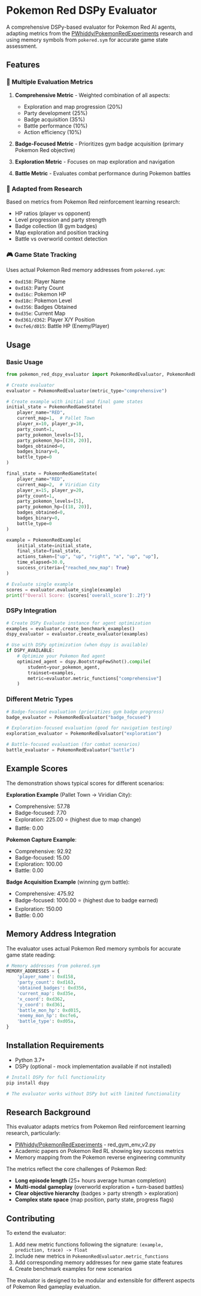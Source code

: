 # Pokemon Red DSPy Evaluator

A comprehensive DSPy-based evaluator for Pokemon Red AI agents, adapting metrics from the [PWhiddy/PokemonRedExperiments](https://github.com/PWhiddy/PokemonRedExperiments) research and using memory symbols from `pokered.sym` for accurate game state assessment.

## Features

### 🎯 Multiple Evaluation Metrics

1. **Comprehensive Metric** - Weighted combination of all aspects:
   - Exploration and map progression (20%)
   - Party development (25%) 
   - Badge acquisition (35%)
   - Battle performance (10%)
   - Action efficiency (10%)

2. **Badge-Focused Metric** - Prioritizes gym badge acquisition (primary Pokemon Red objective)

3. **Exploration Metric** - Focuses on map exploration and navigation

4. **Battle Metric** - Evaluates combat performance during Pokemon battles

### 🧠 Adapted from Research

Based on metrics from Pokemon Red reinforcement learning research:
- HP ratios (player vs opponent)
- Level progression and party strength
- Badge collection (8 gym badges)
- Map exploration and position tracking
- Battle vs overworld context detection

### 🎮 Game State Tracking

Uses actual Pokemon Red memory addresses from `pokered.sym`:
- `0xd158`: Player Name
- `0xd163`: Party Count  
- `0xd16c`: Pokemon HP
- `0xd18c`: Pokemon Level
- `0xd356`: Badges Obtained
- `0xd35e`: Current Map
- `0xd361/d362`: Player X/Y Position
- `0xcfe6/d015`: Battle HP (Enemy/Player)

## Usage

### Basic Usage

```python
from pokemon_red_dspy_evaluator import PokemonRedEvaluator, PokemonRedExample, PokemonRedGameState

# Create evaluator
evaluator = PokemonRedEvaluator(metric_type="comprehensive")

# Create example with initial and final game states
initial_state = PokemonRedGameState(
    player_name="RED",
    current_map=1,  # Pallet Town
    player_x=10, player_y=10,
    party_count=1,
    party_pokemon_levels=[5],
    party_pokemon_hp=[(20, 20)],
    badges_obtained=0,
    badges_binary=0,
    battle_type=0
)

final_state = PokemonRedGameState(
    player_name="RED",
    current_map=2,  # Viridian City
    player_x=15, player_y=20,
    party_count=1, 
    party_pokemon_levels=[5],
    party_pokemon_hp=[(18, 20)],
    badges_obtained=0,
    badges_binary=0,
    battle_type=0
)

example = PokemonRedExample(
    initial_state=initial_state,
    final_state=final_state,
    actions_taken=["up", "up", "right", "a", "up", "up"],
    time_elapsed=30.0,
    success_criteria={"reached_new_map": True}
)

# Evaluate single example
scores = evaluator.evaluate_single(example)
print(f"Overall Score: {scores['overall_score']:.2f}")
```

### DSPy Integration

```python
# Create DSPy Evaluate instance for agent optimization
examples = evaluator.create_benchmark_examples()
dspy_evaluator = evaluator.create_evaluator(examples)

# Use with DSPy optimization (when dspy is available)
if DSPY_AVAILABLE:
    # Optimize your Pokemon Red agent
    optimized_agent = dspy.BootstrapFewShot().compile(
        student=your_pokemon_agent,
        trainset=examples,
        metric=evaluator.metric_functions["comprehensive"]
    )
```

### Different Metric Types

```python
# Badge-focused evaluation (prioritizes gym badge progress)
badge_evaluator = PokemonRedEvaluator("badge_focused")

# Exploration-focused evaluation (good for navigation testing)
exploration_evaluator = PokemonRedEvaluator("exploration")

# Battle-focused evaluation (for combat scenarios)
battle_evaluator = PokemonRedEvaluator("battle")
```

## Example Scores

The demonstration shows typical scores for different scenarios:

**Exploration Example** (Pallet Town → Viridian City):
- Comprehensive: 57.78
- Badge-focused: 7.70
- Exploration: 225.00 ⭐ (highest due to map change)
- Battle: 0.00

**Pokemon Capture Example**:
- Comprehensive: 92.92
- Badge-focused: 15.00
- Exploration: 100.00
- Battle: 0.00

**Badge Acquisition Example** (winning gym battle):
- Comprehensive: 475.92
- Badge-focused: 1000.00 ⭐ (highest due to badge earned)
- Exploration: 150.00
- Battle: 0.00

## Memory Address Integration

The evaluator uses actual Pokemon Red memory symbols for accurate game state reading:

```python
# Memory addresses from pokered.sym
MEMORY_ADDRESSES = {
    'player_name': 0xd158,
    'party_count': 0xd163,
    'obtained_badges': 0xd356,
    'current_map': 0xd35e,
    'x_coord': 0xd362,
    'y_coord': 0xd361,
    'battle_mon_hp': 0xd015,
    'enemy_mon_hp': 0xcfe6,
    'battle_type': 0xd05a,
}
```

## Installation Requirements

- Python 3.7+
- DSPy (optional - mock implementation available if not installed)

```bash
# Install DSPy for full functionality
pip install dspy

# The evaluator works without DSPy but with limited functionality
```

## Research Background

This evaluator adapts metrics from Pokemon Red reinforcement learning research, particularly:

- [PWhiddy/PokemonRedExperiments](https://github.com/PWhiddy/PokemonRedExperiments) - red_gym_env_v2.py
- Academic papers on Pokemon Red RL showing key success metrics
- Memory mapping from the Pokemon reverse engineering community

The metrics reflect the core challenges of Pokemon Red:
- **Long episode length** (25+ hours average human completion)
- **Multi-modal gameplay** (overworld exploration + turn-based battles)
- **Clear objective hierarchy** (badges > party strength > exploration)
- **Complex state space** (map position, party state, progress flags)

## Contributing

To extend the evaluator:

1. Add new metric functions following the signature: `(example, prediction, trace) -> float`
2. Include new metrics in `PokemonRedEvaluator.metric_functions`
3. Add corresponding memory addresses for new game state features
4. Create benchmark examples for new scenarios

The evaluator is designed to be modular and extensible for different aspects of Pokemon Red gameplay evaluation.